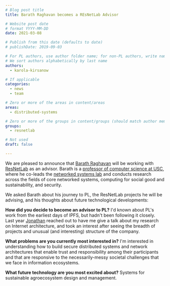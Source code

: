 ```yaml
---
# Blog post title
title: Barath Raghavan becomes a REsNetLab Advisor

# Website post date
# format YYYY-MM-DD
date: 2021-03-08

# Publish from this date (defaults to date)
# publishDate: 2019-09-03

# For PL authors, use author folder name; for non-PL authors, write name as in paper within ""
# We sort authors alphabetically by last name
authors:
  - karola-kirsanow

# If applicable
categories:
  - news
  - team

# Zero or more of the areas in content/areas
areas:
  - distributed-systems

# Zero or more of the groups in content/groups (should match author membership)
groups:
  - resnetlab

# Not used
draft: false

---
```


We are pleased to announce that [Barath Raghavan](/authors/barath-raghavan/) will be working with [ResNetLab](/groups/resnetlab/) as an advisor. Barath is a [professor of computer science at USC](https://raghavan.usc.edu/), where he co-leads the [networked systems lab](https://nsl.cs.usc.edu/) and conducts research across the fields of core networked systems, computing for social good and sustainability, and security.

We asked Barath about his journey to PL, the ResNetLab projects he will be advising, and his thoughts about future technological developments:

**How did you decide to become an advisor to PL?**
I'd known about PL's work from the earliest days of IPFS, but hadn't been following it closely.  Last year [Jonathan](/authors/jonathan-gross/) reached out to have me give a talk about my research on Internet architecture, and took an interest after seeing the breadth of projects and unusual (and interesting) structure of the company.

**What problems are you currently most interested in?**
I'm interested in understanding how to build secure distributed systems and network architectures that enable trust and responsibility among their participants and that are responsive to the necessarily-messy societal challenges that we face in information ecosystems.

**What future technology are you most excited about?**
Systems for sustainable agroecosystem design and management.